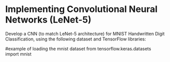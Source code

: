 # Implementing Convolutional Neural Networks (LeNet-5)

Develop a CNN (to match LeNet-5 architecture) for MNIST Handwritten Digit Classification, using the following dataset and TensorFlow libraries:

#example of loading the mnist dataset
from tensorflow.keras.datasets import mnist
